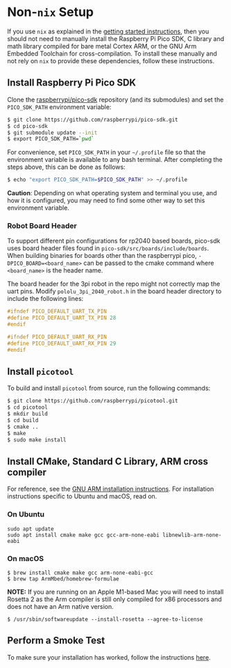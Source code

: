 # Non-`nix` Setup

If you use `nix` as explained in the [getting started instructions](./GettingStarted.html#configure-nix), then you should not need to manually install the Raspberry Pi Pico SDK, C library and math library compiled for bare metal Cortex ARM, or the GNU Arm Embedded Toolchain for cross-compilation. To install these manually and not rely on `nix` to provide these dependencies, follow these instructions.

## Install Raspberry Pi Pico SDK

Clone the [raspberrypi/pico-sdk](https://github.com/raspberrypi/pico-sdk) repository (and its submodules) and set the `PICO_SDK_PATH` environment variable:

```bash
$ git clone https://github.com/raspberrypi/pico-sdk.git
$ cd pico-sdk
$ git submodule update --init
$ export PICO_SDK_PATH=`pwd`
```

For convenience, set `PICO_SDK_PATH` in your `~/.profile` file so that the environment variable is available to any bash terminal. After completing the steps above, this can be done as follows:

```bash
$ echo "export PICO_SDK_PATH=$PICO_SDK_PATH" >> ~/.profile
```

__Caution__: Depending on what operating system and terminal you use, and how it is configured, you may need to find some other way to set this environment variable.

### Robot Board Header
To support different pin configurations for rp2040 based boards, pico-sdk uses board header files found in `pico-sdk/src/boards/include/boards`.
When building binaries for boards other than the raspberrypi pico, `-DPICO_BOARD=<board_name>` can be passed to the cmake command 
where `<board_name>` is the header name.

The board header for the 3pi robot in the repo might not correctly map the uart pins. Modify `pololu_3pi_2040_robot.h` in the board header directory 
to include the following lines:

``` C
#ifndef PICO_DEFAULT_UART_TX_PIN
#define PICO_DEFAULT_UART_TX_PIN 28
#endif

#ifndef PICO_DEFAULT_UART_RX_PIN
#define PICO_DEFAULT_UART_RX_PIN 29
#endif
```

## Install `picotool`
To build and install `picotool` from source, run the following commands:

```bash
$ git clone https://github.com/raspberrypi/picotool.git
$ cd picotool
$ mkdir build
$ cd build
$ cmake ..
$ make
$ sudo make install
```

## Install CMake, Standard C Library, ARM cross compiler

For reference, see the [GNU ARM installation instructions](https://developer.arm.com/downloads/-/arm-gnu-toolchain-downloads). For installation instructions specific to Ubuntu and macOS, read on.

### On Ubuntu

```
sudo apt update
sudo apt install cmake make gcc gcc-arm-none-eabi libnewlib-arm-none-eabi
```

### On macOS

```
$ brew install cmake make gcc arm-none-eabi-gcc
$ brew tap ArmMbed/homebrew-formulae
```

**NOTE:** If you are running on an Apple M1-based Mac you will need to install Rosetta 2 as the Arm compiler is still only compiled for x86 processors and does not have an Arm native version.
```
$ /usr/sbin/softwareupdate --install-rosetta --agree-to-license
```

## Perform a Smoke Test

To make sure your installation has worked, follow the instructions [here](Tools.html#using-the-command-line).
